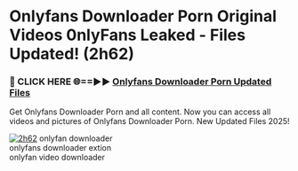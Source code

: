 # Onlyfans Downloader Porn Original Videos 0nlyFans Leaked - Files Updated! (2h62)

<h3>🔴 CLICK HERE 🌐==►► <a href="https://tinyurl.com/2wckxsce" rel="nofollow">Onlyfans Downloader Porn Updated Files</a></h3>

Get Onlyfans Downloader Porn and all content. Now you can access all videos and pictures of Onlyfans Downloader Porn. New Updated Files 2025!

[![2h62](https://i.imgur.com/AFduVYN.gif)](https://tinyurl.com/2wckxsce)
onlyfan downloader<br>
onlyfans downloader extion<br>
onlyfan video downloader